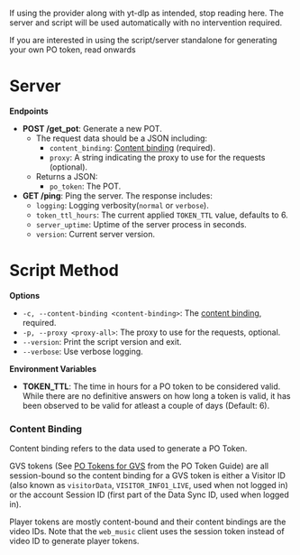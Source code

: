 If using the provider along with yt-dlp as intended, stop reading here. The server and script will be used automatically with no intervention required.

If you are interested in using the script/server standalone for generating your own PO token, read onwards

# Server

**Endpoints**

- **POST /get_pot**: Generate a new POT.
    - The request data should be a JSON including:
        - `content_binding`: [Content binding](#content-binding) (required).
        - `proxy`: A string indicating the proxy to use for the requests (optional).
    - Returns a JSON:
        - `po_token`: The POT.
- **GET /ping**: Ping the server. The response includes:
    - `logging`: Logging verbosity(`normal` or `verbose`).
    - `token_ttl_hours`: The current applied `TOKEN_TTL` value, defaults to 6.
    - `server_uptime`: Uptime of the server process in seconds.
    - `version`: Current server version.

# Script Method

**Options**

- `-c, --content-binding <content-binding>`: The [content binding](#content-binding), required.
- `-p, --proxy <proxy-all>`: The proxy to use for the requests, optional.
- `--version`: Print the script version and exit.
- `--verbose`: Use verbose logging.

**Environment Variables**

- **TOKEN_TTL**: The time in hours for a PO token to be considered valid. While there are no definitive answers on how long a token is valid, it has been observed to be valid for atleast a couple of days (Default: 6).

### Content Binding

Content binding refers to the data used to generate a PO Token.

GVS tokens (See [PO Tokens for GVS](https://github.com/yt-dlp/yt-dlp/wiki/PO-Token-Guide#po-tokens-for-gvs) from the PO Token Guide) are all session-bound so the content binding for a GVS token is either a Visitor ID (also known as `visitorData`, `VISITOR_INFO1_LIVE`, used when not logged in) or the account Session ID (first part of the Data Sync ID, used when logged in).

Player tokens are mostly content-bound and their content bindings are the video IDs. Note that the `web_music` client uses the session token instead of video ID to generate player tokens.
